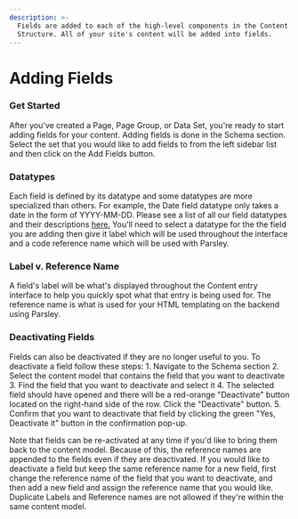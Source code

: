 ```yaml
---
description: >-
  Fields are added to each of the high-level components in the Content
  Structure. All of your site's content will be added into fields.
---
```


# Adding Fields

### Get Started

After you've created a Page, Page Group, or Data Set, you're ready to start adding fields for your content. Adding fields is done in the Schema section. Select the set that you would like to add fields to from the left sidebar list and then click on the Add Fields button.

### Datatypes

Each field is defined by its datatype and some datatypes are more specialized than others. For example, the Date field datatype only takes a date in the form of YYYY-MM-DD. Please see a list of all our field datatypes and their descriptions [here.](/fields) You'll need to select a datatype for the the field you are adding then give it label which will be used throughout the interface and a code reference name which will be used with Parsley.

### Label v. Reference Name

A field's label will be what's displayed throughout the Content entry interface to help you quickly spot what that entry is being used for. The reference name is what is used for your HTML templating on the backend using Parsley.

### Deactivating Fields

Fields can also be deactivated if they are no longer useful to you. To deactivate a field follow these steps: 1. Navigate to the Schema section 2. Select the content model that contains the field that you want to deactivate 3. Find the field that you want to deactivate and select it 4. The selected field should have opened and there will be a red-orange "Deactivate" button located on the right-hand side of the row. Click the "Deactivate" button. 5. Confirm that you want to deactivate that field by clicking the green "Yes, Deactivate it" button in the confirmation pop-up.

Note that fields can be re-activated at any time if you'd like to bring them back to the content model. Because of this, the reference names are appended to the fields even if they are deactivated. If you would like to deactivate a field but keep the same reference name for a new field, first change the reference name of the field that you want to deactivate, and then add a new field and assign the reference name that you would like. Duplicate Labels and Reference names are not allowed if they're within the same content model.

